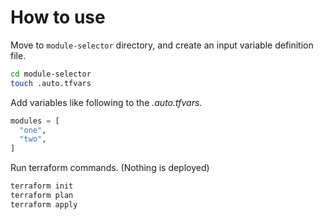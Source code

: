 # How to use

Move to `module-selector` directory, and create an input variable definition file.

```bash
cd module-selector
touch .auto.tfvars
```

Add variables like following to the _.auto.tfvars_.

```tfvars:.auto.tfvars
modules = [
  "one",
  "two",
]
```

Run terraform commands. (Nothing is deployed)

```bash
terraform init
terraform plan
terraform apply
```
